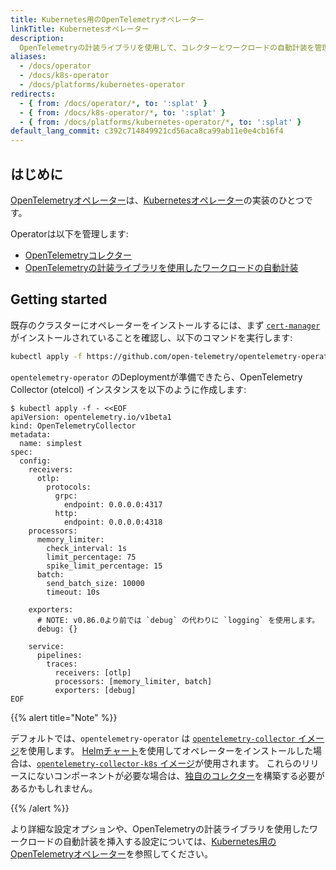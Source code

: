 ```yaml
---
title: Kubernetes用のOpenTelemetryオペレーター
linkTitle: Kubernetesオペレーター
description:
  OpenTelemetryの計装ライブラリを使用して、コレクターとワークロードの自動計装を管理するKubernetes Operatorの実装。
aliases:
  - /docs/operator
  - /docs/k8s-operator
  - /docs/platforms/kubernetes-operator
redirects:
  - { from: /docs/operator/*, to: ':splat' }
  - { from: /docs/k8s-operator/*, to: ':splat' }
  - { from: /docs/platforms/kubernetes-operator/*, to: ':splat' }
default_lang_commit: c392c714849921cd56aca8ca99ab11e0e4cb16f4
---
```


## はじめに

[OpenTelemetryオペレーター](https://github.com/open-telemetry/opentelemetry-operator)は、[Kubernetesオペレーター](https://kubernetes.io/docs/concepts/extend-kubernetes/operator/)の実装のひとつです。

Operatorは以下を管理します:

- [OpenTelemetryコレクター](https://github.com/open-telemetry/opentelemetry-collector)
- [OpenTelemetryの計装ライブラリを使用したワークロードの自動計装](https://github.com/open-telemetry/opentelemetry-operator#opentelemetry-auto-instrumentation-injection)

## Getting started

既存のクラスターにオペレーターをインストールするには、まず [`cert-manager`](https://cert-manager.io/docs/installation/) がインストールされていることを確認し、以下のコマンドを実行します:

```bash
kubectl apply -f https://github.com/open-telemetry/opentelemetry-operator/releases/latest/download/opentelemetry-operator.yaml
```

`opentelemetry-operator` のDeploymentが準備できたら、OpenTelemetry Collector (otelcol) インスタンスを以下のように作成します:

```console
$ kubectl apply -f - <<EOF
apiVersion: opentelemetry.io/v1beta1
kind: OpenTelemetryCollector
metadata:
  name: simplest
spec:
  config:
    receivers:
      otlp:
        protocols:
          grpc:
            endpoint: 0.0.0.0:4317
          http:
            endpoint: 0.0.0.0:4318
    processors:
      memory_limiter:
        check_interval: 1s
        limit_percentage: 75
        spike_limit_percentage: 15
      batch:
        send_batch_size: 10000
        timeout: 10s

    exporters:
      # NOTE: v0.86.0より前では `debug` の代わりに `logging` を使用します。
      debug: {}

    service:
      pipelines:
        traces:
          receivers: [otlp]
          processors: [memory_limiter, batch]
          exporters: [debug]
EOF
```

{{% alert title="Note" %}}

デフォルトでは、`opentelemetry-operator` は [`opentelemetry-collector` イメージ](https://github.com/open-telemetry/opentelemetry-collector-releases/pkgs/container/opentelemetry-collector-releases%2Fopentelemetry-collector)を使用します。
[Helmチャート](../helm/)を使用してオペレーターをインストールした場合は、[`opentelemetry-collector-k8s` イメージ](https://github.com/open-telemetry/opentelemetry-collector-releases/pkgs/container/opentelemetry-collector-releases%2Fopentelemetry-collector-k8s)が使用されます。
これらのリリースにないコンポーネントが必要な場合は、[独自のコレクター](/docs/collector/custom-collector/)を構築する必要があるかもしれません。

{{% /alert %}}

より詳細な設定オプションや、OpenTelemetryの計装ライブラリを使用したワークロードの自動計装を挿入する設定については、[Kubernetes用のOpenTelemetryオペレーター](https://github.com/open-telemetry/opentelemetry-operator/blob/main/README.md)を参照してください。
